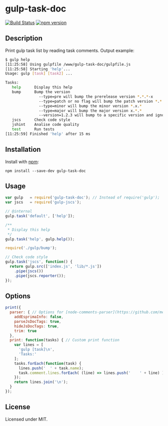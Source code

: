 # gulp-task-doc 
[![Build Status](https://travis-ci.org/megahertz/gulp-task-doc.svg?branch=master)](https://travis-ci.org/megahertz/gulp-task-doc)
[![npm version](https://badge.fury.io/js/gulp-task-doc.svg)](https://badge.fury.io/js/gulp-task-doc)

## Description

Print gulp task list by reading task comments. Output example:

```bash
$ gulp help
[11:25:58] Using gulpfile /www/gulp-task-doc/gulpfile.js
[11:25:58] Starting 'help'...
Usage: gulp [task] [task2] ...

Tasks:  
   help      Display this help
   bump      Bump the version
               --type=pre will bump the prerelease version *.*.*-x
               --type=patch or no flag will bump the patch version *.*.x
               --type=minor will bump the minor version *.x.*
               --type=major will bump the major version x.*.*
               --version=1.2.3 will bump to a specific version and ignore other flags
   jscs      Check code style
   jshint    Analise code quality
   test      Run tests
[11:25:59] Finished 'help' after 15 ms

```

## Installation

Install with [npm](https://npmjs.org/package/gulp-task-doc):

`npm install --save-dev gulp-task-doc`

## Usage

```javascript
var gulp   = require('gulp-task-doc'); // Instead of require('gulp');
var jscs   = require('gulp-jscs');

// @internal
gulp.task('default', ['help']);

/**
 * Display this help
 */
gulp.task('help', gulp.help());

require('./gulp/bump');

// Check code style
gulp.task('jscs', function() {
  return gulp.src(['index.js', 'lib/*.js'])
    .pipe(jscs())
    .pipe(jscs.reporter());
});
```

## Options
```javascript
print({
  parser: { // Options for [node-comments-parser](https://github.com/megahertz/node-comments-parser)
    addEsprimaInfo: false,
    parseJsDocTags: true,
    hideJsDocTags: true,
  	trim: true
  },
  print: function(tasks) { // Custom print function
    var lines = [
      'gulp [task]\n',
      'Tasks:'
    ];
    tasks.forEach(function(task) {
      lines.push('  ' + task.name);
      task.comment.lines.forEach( (line) => lines.push('    ' + line) );
    });
    return lines.join('\n');
  }
});
```

## License

Licensed under MIT.